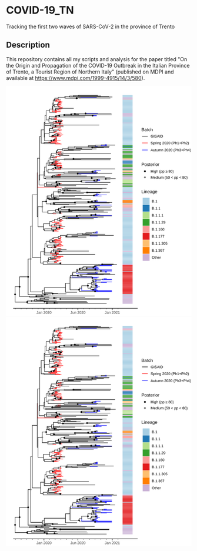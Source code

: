 # COVID-19_TN
Tracking the first two waves of SARS-CoV-2 in the province of Trento 

## Description
This repository contains all my scripts and analysis for the paper titled "On the Origin and Propagation of the COVID-19 Outbreak in the Italian Province of Trento, a Tourist Region of Northern Italy" (published on MDPI and available at https://www.mdpi.com/1999-4915/14/3/580).

![Alt text](./imgs/Figure4.svg)
<img src="./imgs/Figure4.svg">
